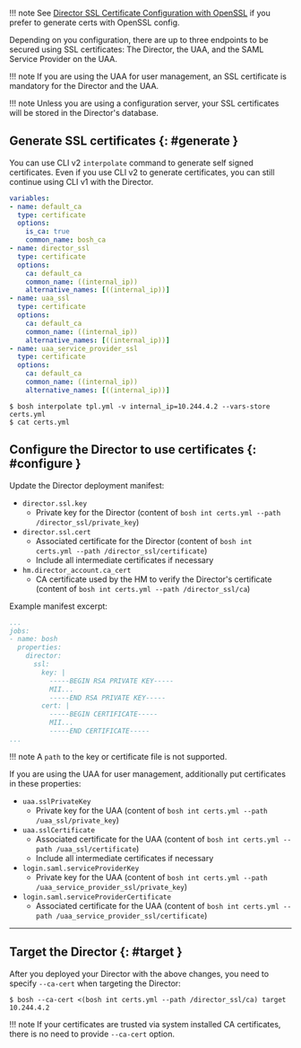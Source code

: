 !!! note
    See [Director SSL Certificate Configuration with OpenSSL](director-certs-openssl.md) if you prefer to generate certs with OpenSSL config.

Depending on you configuration, there are up to three endpoints to be secured using SSL certificates: The Director, the UAA, and the SAML Service Provider on the UAA.

!!! note
    If you are using the UAA for user management, an SSL certificate is mandatory for the Director and the UAA.

!!! note
    Unless you are using a configuration server, your SSL certificates will be stored in the Director's database.

## Generate SSL certificates {: #generate }

You can use CLI v2 `interpolate` command to generate self signed certificates. Even if you use CLI v2 to generate certificates, you can still continue using CLI v1 with the Director.

```yaml
variables:
- name: default_ca
  type: certificate
  options:
    is_ca: true
    common_name: bosh_ca
- name: director_ssl
  type: certificate
  options:
    ca: default_ca
    common_name: ((internal_ip))
    alternative_names: [((internal_ip))]
- name: uaa_ssl
  type: certificate
  options:
    ca: default_ca
    common_name: ((internal_ip))
    alternative_names: [((internal_ip))]
- name: uaa_service_provider_ssl
  type: certificate
  options:
    ca: default_ca
    common_name: ((internal_ip))
    alternative_names: [((internal_ip))]
```

```shell
$ bosh interpolate tpl.yml -v internal_ip=10.244.4.2 --vars-store certs.yml
$ cat certs.yml
```

## Configure the Director to use certificates {: #configure }

Update the Director deployment manifest:

- `director.ssl.key`
    - Private key for the Director (content of `bosh int certs.yml --path /director_ssl/private_key`)
- `director.ssl.cert`
    - Associated certificate for the Director (content of `bosh int certs.yml --path /director_ssl/certificate`)
    - Include all intermediate certificates if necessary
- `hm.director_account.ca_cert`
    - CA certificate used by the HM to verify the Director's certificate (content of `bosh int certs.yml --path /director_ssl/ca`)

Example manifest excerpt:

```yaml
...
jobs:
- name: bosh
  properties:
    director:
      ssl:
        key: |
          -----BEGIN RSA PRIVATE KEY-----
          MII...
          -----END RSA PRIVATE KEY-----
        cert: |
          -----BEGIN CERTIFICATE-----
          MII...
          -----END CERTIFICATE-----
...
```

!!! note
    A `path` to the key or certificate file is not supported.

If you are using the UAA for user management, additionally put certificates in these properties:

- `uaa.sslPrivateKey`
    - Private key for the UAA (content of `bosh int certs.yml --path /uaa_ssl/private_key`)
- `uaa.sslCertificate`
    - Associated certificate for the UAA (content of `bosh int certs.yml --path /uaa_ssl/certificate`)
    - Include all intermediate certificates if necessary
- `login.saml.serviceProviderKey`
    - Private key for the UAA (content of `bosh int certs.yml --path /uaa_service_provider_ssl/private_key`)
- `login.saml.serviceProviderCertificate`
    - Associated certificate for the UAA (content of `bosh int certs.yml --path /uaa_service_provider_ssl/certificate`)

---
## Target the Director {: #target }

After you deployed your Director with the above changes, you need to specify `--ca-cert` when targeting the Director:

```shell
$ bosh --ca-cert <(bosh int certs.yml --path /director_ssl/ca) target 10.244.4.2
```

!!! note
    If your certificates are trusted via system installed CA certificates, there is no need to provide `--ca-cert` option.
